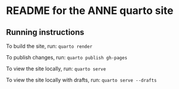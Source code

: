 
# README for the ANNE quarto site

##  Running instructions   

To build the site, run:
```quarto render```

To publish changes, run:
```quarto publish gh-pages```

To view the site locally, run:
```quarto serve```

To view the site locally with drafts, run:
```quarto serve --drafts```

